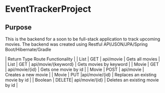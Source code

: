# EventTrackerProject

## Purpose
This is the backend for a soon to be full-stack application to track upcoming movies. The backend was created using Restful API/JSON/JPA/Spring Boot/Hibernate/Gradle

|  Return Type	Route	Functionality                                              |
| List<Movie>	  | GET   | api/movie           | Gets all movies                  |
| List<Movie>	  | GET   | api/movie/{keyword} | Gets movies by keyword           |
| Movie	        | GET   | api/movie/{id}      |	Gets one movie by id             |
| Movie	        | POST  | api/movie	          | Creates a new movie              |
| Movie	        | PUT   |api/movie/{id}	      | Replaces an existing movie by id |
| Boolean	      | DELETE| api/movie/{id}	    | Deletes an existing movie by id  |
